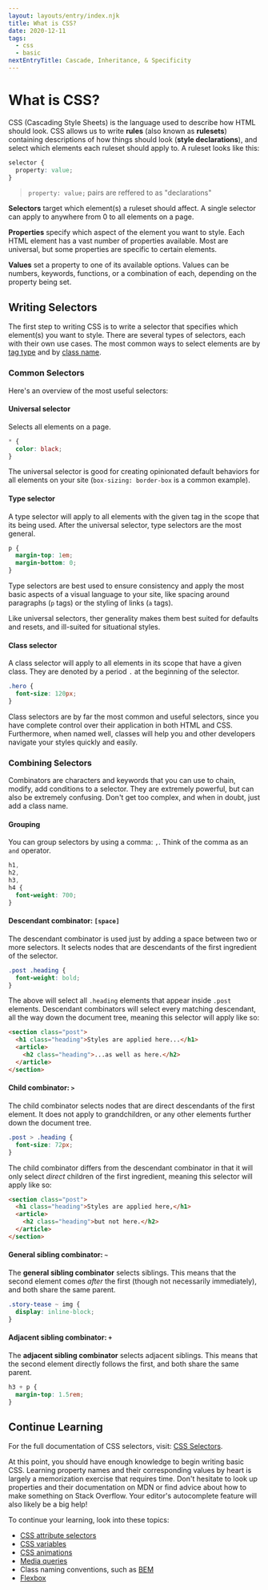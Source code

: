 ```yaml
---
layout: layouts/entry/index.njk
title: What is CSS?
date: 2020-12-11
tags:
  - css
  - basic
nextEntryTitle: Cascade, Inheritance, & Specificity
---
```


# What is CSS?

CSS (Cascading Style Sheets) is the language used to describe how HTML should look. CSS allows us to write **rules** (also known as **rulesets**) containing descriptions of how things should look (**style declarations**), and select which elements each ruleset should apply to. A ruleset looks like this:

```css
selector {
  property: value;
}
```

> `property: value;` pairs are reffered to as "declarations"

**Selectors** target which element(s) a ruleset should affect. A single selector can apply to anywhere from 0 to all elements on a page.

**Properties** specify which aspect of the element you want to style. Each HTML element has a vast number of properties available. Most are universal, but some properties are specific to certain elements.

**Values** set a property to one of its available options. Values can be numbers, keywords, functions, or a combination of each, depending on the property being set.

## Writing Selectors

The first step to writing CSS is to write a selector that specifies which element(s) you want to style. There are several types of selectors, each with their own use cases. The most common ways to select elements are by <a href="#type-selector">tag type</a> and by <a href="#class-selector">class name</a>.

### Common Selectors

Here's an overview of the most useful selectors:

#### Universal selector

Selects all elements on a page.

```css
* {
  color: black;
}
```

The universal selector is good for creating opinionated default behaviors for all elements on your site (`box-sizing: border-box` is a common example).

#### Type selector

A type selector will apply to all elements with the given tag in the scope that its being used. After the universal selector, type selectors are the most general.

```css
p {
  margin-top: 1em;
  margin-bottom: 0;
}
```

Type selectors are best used to ensure consistency and apply the most basic aspects of a visual language to your site, like spacing around paragraphs (`p` tags) or the styling of links (`a` tags).

Like universal selectors, ther generality makes them best suited for defaults and resets, and ill-suited for situational styles.

#### Class selector

A class selector will apply to all elements in its scope that have a given class. They are denoted by a period `.` at the beginning of the selector.

```css
.hero {
  font-size: 120px;
}
```

Class selectors are by far the most common and useful selectors, since you have complete control over their application in both HTML and CSS. Furthermore, when named well, classes will help you and other developers navigate your styles quickly and easily.

### Combining Selectors

Combinators are characters and keywords that you can use to chain, modify, add conditions to a selector. They are extremely powerful, but can also be extremely confusing. Don't get too complex, and when in doubt, just add a class name.

#### Grouping

You can group selectors by using a comma: `,`. Think of the comma as an `and` operator.

```css
h1,
h2,
h3,
h4 {
  font-weight: 700;
}
```

#### Descendant combinator: `[space]`

The descendant combinator is used just by adding a space between two or more selectors. It selects nodes that are descendants of the first ingredient of the selector.

```css
.post .heading {
  font-weight: bold;
}
```

The above will select all `.heading` elements that appear inside `.post` elements. Descendant combinators will select every matching descendant, all the way down the document tree, meaning this selector will apply like so:

```html
<section class="post">
  <h1 class="heading">Styles are applied here...</h1>
  <article>
    <h2 class="heading">...as well as here.</h2>
  </article>
</section>
```

#### Child combinator: `>`

The child combinator selects nodes that are direct descendants of the first element. It does not apply to grandchildren, or any other elements further down the document tree.

```css
.post > .heading {
  font-size: 72px;
}
```

The child combinator differs from the descendant combinator in that it will only select _direct_ children of the first ingredient, meaning this selector will apply like so:

```html
<section class="post">
  <h1 class="heading">Styles are applied here,</h1>
  <article>
    <h2 class="heading">but not here.</h2>
  </article>
</section>
```

#### General sibling combinator: `~`

The **general sibling combinator** selects siblings. This means that the second element comes _after_ the first (though not necessarily immediately), and both share the same parent.

```css
.story-tease ~ img {
  display: inline-block;
}
```

#### Adjacent sibling combinator: `+`

The **adjacent sibling combinator** selects adjacent siblings. This means that the second element directly follows the first, and both share the same parent.

```css
h3 + p {
  margin-top: 1.5rem;
}
```

## Continue Learning

For the full documentation of CSS selectors, visit: [CSS Selectors](https://developer.mozilla.org/en-US/docs/Web/CSS/CSS_Selectors).

At this point, you should have enough knowledge to begin writing basic CSS. Learning property names and their corresponding values by heart is largely a memorization exercise that requires time. Don't hesitate to look up properties and their documentation on MDN or find advice about how to make something on Stack Overflow. Your editor's autocomplete feature will also likely be a big help!

To continue your learning, look into these topics:

- [CSS attribute selectors](https://developer.mozilla.org/en-US/docs/Web/CSS/Attribute_selectors)
- [CSS variables](<https://developer.mozilla.org/en-US/docs/Web/CSS/var()>)
- [CSS animations](https://developer.mozilla.org/en-US/docs/Web/CSS/CSS_Animations/Using_CSS_animations)
- [Media queries](https://developer.mozilla.org/en-US/docs/Web/CSS/Media_Queries/Using_media_queries)
- Class naming conventions, such as [BEM](http://getbem.com/naming/)
- [Flexbox](https://developer.mozilla.org/en-US/docs/Web/CSS/CSS_Flexible_Box_Layout/Basic_Concepts_of_Flexbox)
